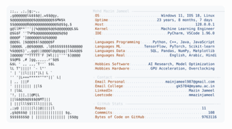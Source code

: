 <picture>
  <source srcset="https://raw.githubusercontent.com/mmazinjameel/mmazinjameel/main/dark_mode.svg?v=1752344038" media="(prefers-color-scheme: dark)">
  <img src="https://raw.githubusercontent.com/mmazinjameel/mmazinjameel/main/light_mode.svg?v=1752344038">
</picture>
